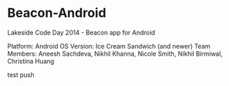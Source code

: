 Beacon-Android
==============

Lakeside Code Day 2014 - Beacon app for Android

Platform: Android 
OS Version: Ice Cream Sandwich (and newer)
Team Members: Aneesh Sachdeva, Nikhil Khanna, Nicole Smith, Nikhil Birmiwal, Christina Huang 

test push

